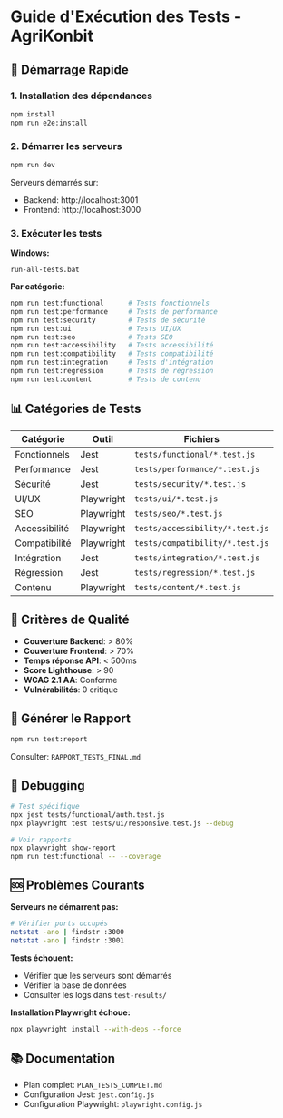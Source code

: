 # Guide d'Exécution des Tests - AgriKonbit

## 🚀 Démarrage Rapide

### 1. Installation des dépendances
```bash
npm install
npm run e2e:install
```

### 2. Démarrer les serveurs
```bash
npm run dev
```
Serveurs démarrés sur:
- Backend: http://localhost:3001
- Frontend: http://localhost:3000

### 3. Exécuter les tests

**Windows:**
```batch
run-all-tests.bat
```

**Par catégorie:**
```bash
npm run test:functional      # Tests fonctionnels
npm run test:performance     # Tests de performance
npm run test:security        # Tests de sécurité
npm run test:ui              # Tests UI/UX
npm run test:seo             # Tests SEO
npm run test:accessibility   # Tests accessibilité
npm run test:compatibility   # Tests compatibilité
npm run test:integration     # Tests d'intégration
npm run test:regression      # Tests de régression
npm run test:content         # Tests de contenu
```

## 📊 Catégories de Tests

| Catégorie | Outil | Fichiers |
|-----------|-------|----------|
| Fonctionnels | Jest | `tests/functional/*.test.js` |
| Performance | Jest | `tests/performance/*.test.js` |
| Sécurité | Jest | `tests/security/*.test.js` |
| UI/UX | Playwright | `tests/ui/*.test.js` |
| SEO | Playwright | `tests/seo/*.test.js` |
| Accessibilité | Playwright | `tests/accessibility/*.test.js` |
| Compatibilité | Playwright | `tests/compatibility/*.test.js` |
| Intégration | Jest | `tests/integration/*.test.js` |
| Régression | Jest | `tests/regression/*.test.js` |
| Contenu | Playwright | `tests/content/*.test.js` |

## 🎯 Critères de Qualité

- **Couverture Backend**: > 80%
- **Couverture Frontend**: > 70%
- **Temps réponse API**: < 500ms
- **Score Lighthouse**: > 90
- **WCAG 2.1 AA**: Conforme
- **Vulnérabilités**: 0 critique

## 📝 Générer le Rapport

```bash
npm run test:report
```

Consulter: `RAPPORT_TESTS_FINAL.md`

## 🐛 Debugging

```bash
# Test spécifique
npx jest tests/functional/auth.test.js
npx playwright test tests/ui/responsive.test.js --debug

# Voir rapports
npx playwright show-report
npm run test:functional -- --coverage
```

## 🆘 Problèmes Courants

**Serveurs ne démarrent pas:**
```bash
# Vérifier ports occupés
netstat -ano | findstr :3000
netstat -ano | findstr :3001
```

**Tests échouent:**
- Vérifier que les serveurs sont démarrés
- Vérifier la base de données
- Consulter les logs dans `test-results/`

**Installation Playwright échoue:**
```bash
npx playwright install --with-deps --force
```

## 📚 Documentation

- Plan complet: `PLAN_TESTS_COMPLET.md`
- Configuration Jest: `jest.config.js`
- Configuration Playwright: `playwright.config.js`
